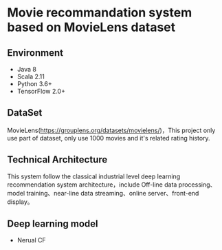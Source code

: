 # Movie recommandation system based on MovieLens dataset

## Environment
* Java 8
* Scala 2.11
* Python 3.6+
* TensorFlow 2.0+

## DataSet
MovieLens(https://grouplens.org/datasets/movielens/)，This project only use part of dataset, only use 1000 movies and it's related rating history.

## Technical Architecture
This system follow the classical industrial level deep learning recommendation system architecture，include Off-line data processing、model training、near-line data streaming、online server、front-end display。

## Deep learning model
* Nerual CF


